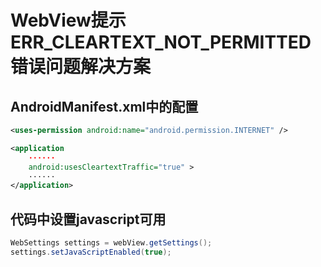 # WebView提示ERR_CLEARTEXT_NOT_PERMITTED错误问题解决方案



## AndroidManifest.xml中的配置

```xml
<uses-permission android:name="android.permission.INTERNET" />

<application
	······
	android:usesCleartextTraffic="true" >
	······
</application>
```



## 代码中设置javascript可用

```java
WebSettings settings = webView.getSettings();
settings.setJavaScriptEnabled(true);
```


